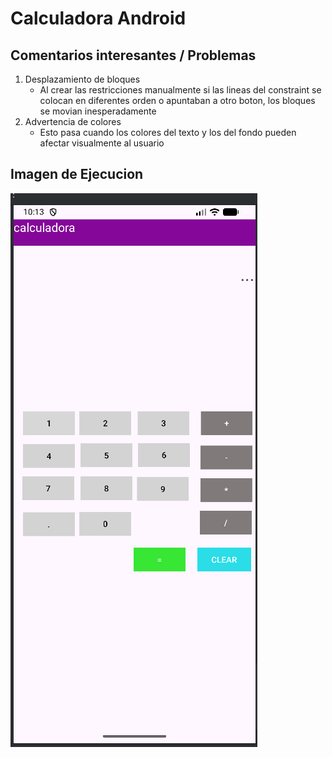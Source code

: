 # Calculadora Android

## Comentarios interesantes / Problemas
1. Desplazamiento de bloques
    - Al crear las restricciones manualmente si las lineas del constraint se colocan en diferentes orden o apuntaban
      a otro boton, los bloques se movian inesperadamente
1. Advertencia de colores
   - Esto pasa cuando los colores del texto y los del fondo pueden afectar visualmente al usuario

## Imagen de Ejecucion 
<img src="img/EjeMovil.png">
